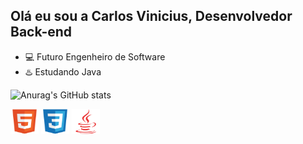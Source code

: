 ## Olá eu sou a Carlos Vinicius, Desenvolvedor Back-end

- 💻 Futuro Engenheiro de Software
- ♨️ Estudando Java

![Anurag's GitHub stats](https://github-readme-stats.vercel.app/api?username=carlosviniciusx&show_icons=true&theme=tokyonight)

<a target="_blank" rel="noopener noreferrer nofollow" href="https://raw.githubusercontent.com/devicons/devicon/master/icons/html5/html5-original.svg"><img align="center" alt="Rafa-HTML" height="40" width="45" src="https://raw.githubusercontent.com/devicons/devicon/master/icons/html5/html5-original.svg" style="max-width: 100%;"></a>
<a target="_blank" rel="noopener noreferrer nofollow" href="https://raw.githubusercontent.com/devicons/devicon/master/icons/css3/css3-original.svg"><img align="center" alt="Rafa-CSS" height="40" width="45" src="https://raw.githubusercontent.com/devicons/devicon/master/icons/css3/css3-original.svg" style="max-width: 100%;"></a>
<a target="_blank" rel="noopener noreferrer nofollow" href="https://raw.githubusercontent.com/devicons/devicon/master/icons/java/java-plain.svg"><img align="center" alt="Rafa-Js" height="40" width="45" src="https://raw.githubusercontent.com/devicons/devicon/master/icons/java/java-plain.svg" style="max-width: 100%;"></a>
